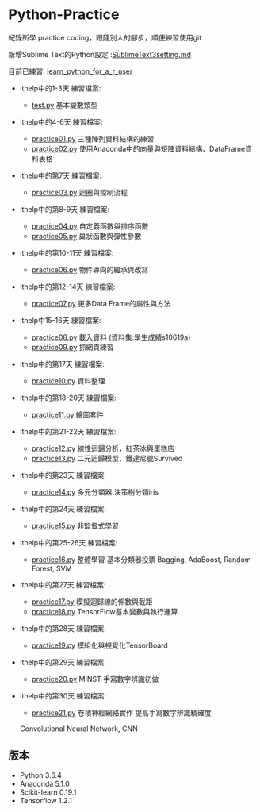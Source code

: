 ﻿# Python-Practice
紀錄所學 practice coding，跟隨別人的腳步，順便練習使用git

新增Sublime Text的Python設定 :[SublimeText3setting.md](https://github.com/issa1106/Python-Practice/blob/master/SublimeText3setting.md)

目前已練習:
[learn_python_for_a_r_user](https://github.com/yaojenkuo/learn_python_for_a_r_user)

+ ithelp中的1-3天 練習檔案:
	+ [test.py](https://github.com/issa1106/Python-Practice/blob/master/test.py) 基本變數類型

+ ithelp中的4-6天 練習檔案:
	+ [practice01.py](https://github.com/issa1106/Python-Practice/blob/master/practice01.py) 三種陣列資料結構的練習
	+ [practice02.py](https://github.com/issa1106/Python-Practice/blob/master/practice02.py) 使用Anaconda中的向量與矩陣資料結構、DataFrame資料表格

+ ithelp中的第7天 練習檔案:
	+ [practice03.py](https://github.com/issa1106/Python-Practice/blob/master/practice03.py) 迴圈與控制流程

+ ithelp中的第8-9天 練習檔案:
	+ [practice04.py](https://github.com/issa1106/Python-Practice/blob/master/practice04.py) 自定義函數與排序函數
	+ [practice05.py](https://github.com/issa1106/Python-Practice/blob/master/practice05.py) 巢狀函數與彈性參數

+ ithelp中的第10-11天 練習檔案:
	+ [practice06.py](https://github.com/issa1106/Python-Practice/blob/master/practice06.py) 物件導向的繼承與改寫

+ ithelp中的第12-14天 練習檔案:
	+ [practice07.py](https://github.com/issa1106/Python-Practice/blob/master/practice07.py) 更多Data Frame的屬性與方法

+ ithelp中15-16天 練習檔案:
	+ [practice08.py](https://github.com/issa1106/Python-Practice/blob/master/practice08.py) 載入資料 (資料集:學生成績s10619a)
	+ [practice09.py](https://github.com/issa1106/Python-Practice/blob/master/practice09.py) 抓網頁練習

+ ithelp中的第17天 練習檔案:
	+ [practice10.py](https://github.com/issa1106/Python-Practice/blob/master/practice10.py) 資料整理

+ ithelp中的第18-20天 練習檔案:
	+ [practice11.py](https://github.com/issa1106/Python-Practice/blob/master/practice11.py) 繪圖套件

+ ithelp中的第21-22天 練習檔案:
	+ [practice12.py](https://github.com/issa1106/Python-Practice/blob/master/practice12.py) 線性迴歸分析，紅茶冰與蛋糕店
	+ [practice13.py](https://github.com/issa1106/Python-Practice/blob/master/practice13.py)
	二元迴歸模型，鐵達尼號Survived

+ ithelp中的第23天 練習檔案:
 	+ [practice14.py](https://github.com/issa1106/Python-Practice/blob/master/practice14.py)
 	多元分類器:決策樹分類iris

 + ithelp中的第24天 練習檔案:
 	+ [practice15.py](https://github.com/issa1106/Python-Practice/blob/master/practice15.py)
 	非監督式學習 

+ ithelp中的第25-26天 練習檔案:
	+ [practice16.py](https://github.com/issa1106/Python-Practice/blob/master/practice16.py)
	整體學習 基本分類器投票 Bagging, AdaBoost, Random Forest, SVM

+ ithelp中的第27天 練習檔案:
	+ [practice17.py](https://github.com/issa1106/Python-Practice/blob/master/practice17.py)
	模擬迴歸線的係數與截距
	+ [practice18.py](https://github.com/issa1106/Python-Practice/blob/master/practice18.py)
	TensorFlow基本變數與執行運算

+ ithelp中的第28天 練習檔案:
	+ [practice19.py](https://github.com/issa1106/Python-Practice/blob/master/practice19.py)
	模組化與視覺化TensorBoard

+ ithelp中的第29天 練習檔案:
	+ [practice20.py](https://github.com/issa1106/Python-Practice/blob/master/practice20.py)
	MINST 手寫數字辨識初做

+ ithelp中的第30天 練習檔案:
	+ [practice21.py](https://github.com/issa1106/Python-Practice/blob/master/practice21.py)
	卷積神經網絡實作 提高手寫數字辨識精確度

	Convolutional Neural Network, CNN


## 版本
+ Python 3.6.4
+ Anaconda 5.1.0
+ Scikit-learn 0.19.1
+ Tensorflow 1.2.1
